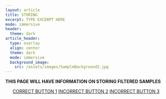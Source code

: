 ```yaml
---
layout: article
title: STORING 
excerpt: TYPE EXCERPT HERE
mode: immersive
header:
  theme: dark
article_header:
  type: overlay
  align: center
  theme: dark
  mode: immersive
  background_image:
    src: /assets/images/SampleBackground2.jpg
---
```


**THIS PAGE WILL HAVE INFORMATION ON STORING FILTERED SAMPLES**


<p align="center">
<a class="button button--outline-primary button--pill" href="maine-wodna.github.io/Extraction/Background">CORRECT BUTTON 1</a> <a class="button button--outline-primary button--pill" href="Extraction2">INCORRECT BUTTON 2</a> <a class="button button--outline-primary button--pill" href="Extraction2">INCORRECT BUTTON 3</a></p>